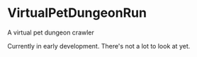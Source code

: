VirtualPetDungeonRun
====================

A virtual pet dungeon crawler

Currently in early development. There's not a lot to look at yet.
